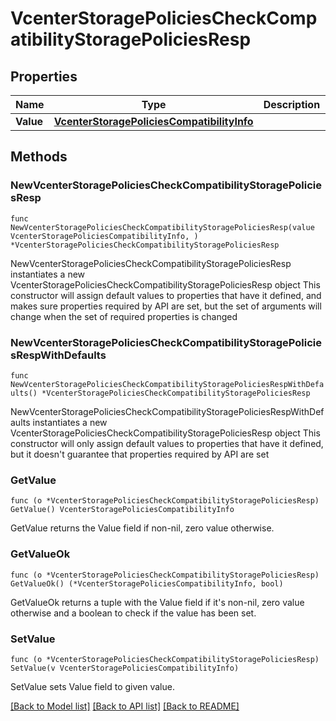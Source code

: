 # VcenterStoragePoliciesCheckCompatibilityStoragePoliciesResp

## Properties

Name | Type | Description | Notes
------------ | ------------- | ------------- | -------------
**Value** | [**VcenterStoragePoliciesCompatibilityInfo**](VcenterStoragePoliciesCompatibilityInfo.md) |  | 

## Methods

### NewVcenterStoragePoliciesCheckCompatibilityStoragePoliciesResp

`func NewVcenterStoragePoliciesCheckCompatibilityStoragePoliciesResp(value VcenterStoragePoliciesCompatibilityInfo, ) *VcenterStoragePoliciesCheckCompatibilityStoragePoliciesResp`

NewVcenterStoragePoliciesCheckCompatibilityStoragePoliciesResp instantiates a new VcenterStoragePoliciesCheckCompatibilityStoragePoliciesResp object
This constructor will assign default values to properties that have it defined,
and makes sure properties required by API are set, but the set of arguments
will change when the set of required properties is changed

### NewVcenterStoragePoliciesCheckCompatibilityStoragePoliciesRespWithDefaults

`func NewVcenterStoragePoliciesCheckCompatibilityStoragePoliciesRespWithDefaults() *VcenterStoragePoliciesCheckCompatibilityStoragePoliciesResp`

NewVcenterStoragePoliciesCheckCompatibilityStoragePoliciesRespWithDefaults instantiates a new VcenterStoragePoliciesCheckCompatibilityStoragePoliciesResp object
This constructor will only assign default values to properties that have it defined,
but it doesn't guarantee that properties required by API are set

### GetValue

`func (o *VcenterStoragePoliciesCheckCompatibilityStoragePoliciesResp) GetValue() VcenterStoragePoliciesCompatibilityInfo`

GetValue returns the Value field if non-nil, zero value otherwise.

### GetValueOk

`func (o *VcenterStoragePoliciesCheckCompatibilityStoragePoliciesResp) GetValueOk() (*VcenterStoragePoliciesCompatibilityInfo, bool)`

GetValueOk returns a tuple with the Value field if it's non-nil, zero value otherwise
and a boolean to check if the value has been set.

### SetValue

`func (o *VcenterStoragePoliciesCheckCompatibilityStoragePoliciesResp) SetValue(v VcenterStoragePoliciesCompatibilityInfo)`

SetValue sets Value field to given value.



[[Back to Model list]](../README.md#documentation-for-models) [[Back to API list]](../README.md#documentation-for-api-endpoints) [[Back to README]](../README.md)


